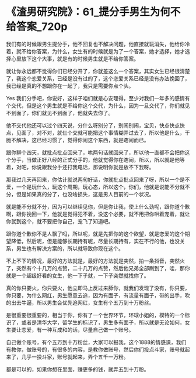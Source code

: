 # 《渣男研究院》：61_提分手男生为何不给答案_720p

我们有的时候跟男生提分手，他不回复也不解决问题，他直接就玩消失，他给你冷着，就不给你答案，为什么，女生有的时候就是为了一个答案，她才选择，她才选择心里放下这个大事，就是有的时候男生就是不给你答案。

就让你永远都不觉得你们已经分开了，你就差这么一个答案，其实女生已经很清楚了，我这个恋爱关系，已经是没有过的了，这个恋爱关系已经是没有办法挽回了，我已经是真的不想跟你在一起了，我只是需要你点个头。

Yes 我们分手吧，你说好，这样子咱们就是心安理得，至少对我们一年多的感情有个交代，但是这个男生就是不给你这个交代，为什么，因为一旦交代了，你们就见不到面了，你们就见不到面了，他就失去你了。

他不交代他还可以过个四天说，分什么呀别分了，别闹别闹，宝贝，快点快点快点，见面了，对不对，就仨个交就可能把这个事情糊弄过去了，所以他是什么，干脆不解决，这已经习惯了，觉得你闹这个东西，就是瞎闹而已。

跟你聊个四天，就批点批点回来了，哄两句话就回来了，所以他一直都不会把你这个分手，当做正好八经的正式分手的，他就觉得你在瞎闹，所以，所以就是他等着，对吧，你说跟我分手还打我电话，那说明你就是放不下我呀。

那我过几天再回来，你估计就说两句好话，你就批点批点回来了呀，所以一个是不爱，一个是玩什么，玩这个周期，玩心态，所以这个，你们，他就是说能不分就不分，但是如果真的分了，也没啥损失，这是男人目前的一个状况。

就是能不分就不分，因为可以继续见你，但是你让我，使上什么劲呢，跟你道个歉啊，跟你挽回一下，他就是觉得犯不着，没这个必要，就不用把你哄着宠着，就让你就到这个，就不要把你自己，宠飞了知道吧。

跟你道个歉你不是人飘了吗，所以呢，就是先把你的这个欲望，就是恋爱的这个期望降低，然后呢，但是能够长期持有呢，尽量长期持有，实在不行的他，也没关系，男生也有解决方案的，所以就导致你现在这个。

不上不下的情况，最好的方法就是，最好的方法就是突然，拍一条抖音，突然火了，突然有个十几万的点赞，二十几万的点赞，然后他兄弟全部刷到了，哇，那你就是一个超级好看的女生，他一下子就，一下子突然就找你了。

真的你只要火，你只要火，他立即马上反过来舔你，就我们发现了没有，你只要，你只要，为什么网红，男生愿意去追，因为有面子，有流量有面子，带的出手，吹的出去牛逼，所以男生会优先追网红，女生有个五万到十万粉丝。

是很重要很重要的，相当于你，你有了一个世界环节，环球小姐的，模特的一个标识了，或者是清华大学，留学生的标识了，男生多有面子，所以就是无论如何，女生要让恋爱，有一种互成和的话，尽量自己做一个账号。

自己做个账号，有个五万到十万粉丝，大家可以报我，这个1888的情感课，我们有教你，做账号的，有很多的内容，是教你做账号，然后你们投点斗家，账号就起来了，几乎一投斗家，账号就起来，弄个五千一万粉。

都是可以的，如果你想在里面，赚更多的钱，就弄五到十万粉。